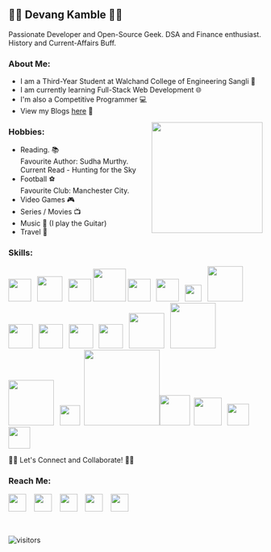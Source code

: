 ## 👨‍💻 Devang Kamble 👨‍💻
Passionate Developer and Open-Source Geek. DSA and Finance enthusiast. History and Current-Affairs Buff.

### About Me:
+ I am a Third-Year Student at Walchand College of Engineering Sangli 🏫
+ I am currently learning Full-Stack Web Development 🌐
+ I'm also a Competitive Programmer 💻
+ View my Blogs <a href="https://rising-entropy.github.io/">here</a> 📖

<img align="right" src="https://media.giphy.com/media/o0vwzuFwCGAFO/giphy.gif" width="220">

### Hobbies:
  + Reading. 📚<br>
  Favourite Author: Sudha Murthy. <br> 
  Current Read - Hunting for the Sky
  + Football ⚽<br>
  Favourite Club: Manchester City.
  + Video Games 🎮
  + Series / Movies 📺
  + Music 🎵 (I play the Guitar)
  + Travel 🧭
  
### Skills:  
<img src="https://image.flaticon.com/icons/svg/1822/1822899.svg" width="45"> &nbsp; <img src="https://cdn.iconscout.com/icon/free/png-512/c-programming-569564.png" width="50"> &nbsp; <img src="https://user-images.githubusercontent.com/42747200/46140125-da084900-c26d-11e8-8ea7-c45ae6306309.png" width="45"> <img src="https://logoeps.com/wp-content/uploads/2011/06/java-logo-vector.png" width="65" > <img src="https://cdn.icon-icons.com/icons2/2107/PNG/512/file_type_html_icon_130541.png" width="45"> &nbsp; <img src="https://image.flaticon.com/icons/svg/888/888847.svg" width="45">  &nbsp; <img src="https://upload.wikimedia.org/wikipedia/commons/thumb/d/d4/Javascript-shield.svg/1200px-Javascript-shield.svg.png" width="33"> &nbsp; <img src="https://upload.wikimedia.org/wikipedia/commons/thumb/a/a7/React-icon.svg/640px-React-icon.svg.png" width="70"> &nbsp; <img src="https://cdn.iconscout.com/icon/free/png-512/jquery-10-1175155.png" width="48">  &nbsp; <img src="https://cdn.iconscout.com/icon/free/png-512/bootstrap-226077.png" width="48"> &nbsp; <img src="https://images.tutorialedge.net/images/node.png" width="48"> &nbsp; <img src="https://d2eip9sf3oo6c2.cloudfront.net/tags/images/000/000/359/full/expressjslogo.png" width="48"> &nbsp; <img src="https://download.logo.wine/logo/MySQL/MySQL-Logo.wine.png" width="70"> &nbsp; <img src="https://sailsjs.com/images/logos/sails-logo_ltBg_ltBlue.png" width="90"> &nbsp; <img src="https://static.djangoproject.com/img/logos/django-logo-negative.png" width="90"> &nbsp; <img src="https://www.selenium.dev/images/selenium_logo_square_green.png" width="40"> &nbsp;<img src="https://fastapi.tiangolo.com/img/logo-margin/logo-teal.png" width="150"><img src="https://opencollective-production.s3.us-west-1.amazonaws.com/ada636e0-395b-11ea-8ab7-b3f0317bbc7c.png" width="60">&nbsp; <img src="https://img.icons8.com/color/452/firebase.png" width="55"> &nbsp; <img src="https://raw.githubusercontent.com/reduxjs/redux/master/logo/logo.png" width="43"> &nbsp;&nbsp; <img src="https://upload.wikimedia.org/wikipedia/commons/2/29/Postgresql_elephant.svg" width="43">
  
  
🤝🏻 Let's Connect and Collaborate! 🤝🏻    

### Reach Me:
<a href="https://www.linkedin.com/in/devang-kamble/"><img src="https://image.flaticon.com/icons/svg/174/174857.svg" width="35"></a> &nbsp;&nbsp;  <a href="https://www.instagram.com/devangkamble/"><img src="https://image.flaticon.com/icons/svg/174/174855.svg" width="35"></a>   &nbsp;&nbsp;   <a href="https://twitter.com/devang_kamble"><img src="https://image.flaticon.com/icons/svg/174/174876.svg" width="35"></a>   &nbsp;&nbsp;   <a href="https://www.youtube.com/channel/UCtukYk9RAI8Tv0uLYe6CU2Q?view_as=subscriber"><img src="https://image.flaticon.com/icons/svg/174/174883.svg" width="35"></a>   &nbsp;&nbsp; <a href="https://www.quora.com/profile/Devang-Kamble"><img src="https://image.flaticon.com/icons/svg/174/174865.svg" width="35"></a>
 
<br>


![visitors](https://visitor-badge.laobi.icu/badge?page_id=https://github.com/rising-entropy/)

